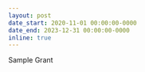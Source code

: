 ```yaml
---
layout: post
date_start: 2020-11-01 00:00:00-0000
date_end: 2023-12-31 00:00:00-0000
inline: true
---
```


Sample Grant
